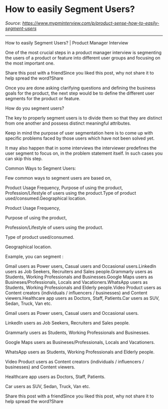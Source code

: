 # How to easily Segment Users?

*Source: https://www.mypminterview.com/p/product-sense-how-to-easily-segment-users*

---

How to easily Segment Users? | Product Manager Interview

One of the most crucial steps in a product manager interview is segmenting the users of a product or feature into different user groups and focusing on the most important one. 

Share this post with a friendSince you liked this post, why not share it to help spread the word?Share



Once you are done asking clarifying questions and defining the business goals for the product, the next step would be to define the different user segments for the product or feature.



How do you segment users?



The key to properly segment users is to divide them so that they are distinct from one another and possess distinct meaningful attributes.

Keep in mind the purpose of user segmentation here is to come up with specific problems faced by those users which have not been solved yet.

It may also happen that in some interviews the interviewer predefines the user segment to focus on, in the problem statement itself. In such cases you can skip this step.



Common Ways to Segment Users:



Few common ways to segment users are based on, 

Product Usage Frequency, Purpose of using the product, Profession/Lifestyle of users using the product.Type of product used/consumed.Geographical location.

Product Usage Frequency, 

Purpose of using the product, 

Profession/Lifestyle of users using the product.

Type of product used/consumed.

Geographical location.



Example, you can segment : 

Gmail users as Power users, Casual users and Occasional users.LinkedIn users as Job Seekers, Recruiters and Sales people.Grammarly users as Students, Working Professionals and Businesses.Google Maps users as Busineses/Professionals, Locals and Vacationers.WhatsApp users as Students, Working Professionals and Elderly people.Video Product users as Content creators (individuals / influencers / businesses) and Content viewers.Healthcare app users as Doctors, Staff, Patients.Car users as SUV, Sedan, Truck, Van etc.

Gmail users as Power users, Casual users and Occasional users.

LinkedIn users as Job Seekers, Recruiters and Sales people.

Grammarly users as Students, Working Professionals and Businesses.

Google Maps users as Busineses/Professionals, Locals and Vacationers.

WhatsApp users as Students, Working Professionals and Elderly people.

Video Product users as Content creators (individuals / influencers / businesses) and Content viewers.

Healthcare app users as Doctors, Staff, Patients.

Car users as SUV, Sedan, Truck, Van etc.







Share this post with a friendSince you liked this post, why not share it to help spread the word?Share